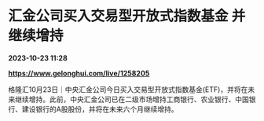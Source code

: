 # 汇金公司买入交易型开放式指数基金 并继续增持

**2023-10-23 11:28**

**https://www.gelonghui.com/live/1258205**

格隆汇10月23日｜中央汇金公司今日买入交易型开放式指数基金(ETF)，并将在未来继续增持。此前，中央汇金公司已在二级市场增持工商银行、农业银行、中国银行、建设银行的A股股份，并将在未来六个月继续增持。